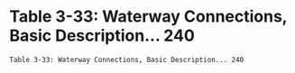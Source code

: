 # Table 3-33: Waterway Connections, Basic Description... 240

```
Table 3-33: Waterway Connections, Basic Description... 240

```
